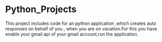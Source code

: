# Python_Projects
This project includes code for an python application ,which creates auto responses on behalf of you , when you are on vacation.For this you have enable your 
gmail api of your gmail account,run the application.
